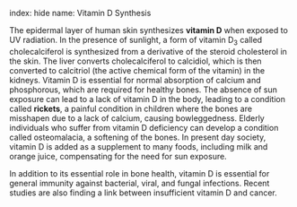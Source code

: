 index: hide
name: Vitamin D Synthesis

The epidermal layer of human skin synthesizes  **vitamin D** when exposed to UV radiation. In the presence of sunlight, a form of vitamin D<sub>3</sub> called cholecalciferol is synthesized from a derivative of the steroid cholesterol in the skin. The liver converts cholecalciferol to calcidiol, which is then converted to calcitriol (the active chemical form of the vitamin) in the kidneys. Vitamin D is essential for normal absorption of calcium and phosphorous, which are required for healthy bones. The absence of sun exposure can lead to a lack of vitamin D in the body, leading to a condition called  **rickets**, a painful condition in children where the bones are misshapen due to a lack of calcium, causing bowleggedness. Elderly individuals who suffer from vitamin D deficiency can develop a condition called osteomalacia, a softening of the bones. In present day society, vitamin D is added as a supplement to many foods, including milk and orange juice, compensating for the need for sun exposure.

In addition to its essential role in bone health, vitamin D is essential for general immunity against bacterial, viral, and fungal infections. Recent studies are also finding a link between insufficient vitamin D and cancer.
